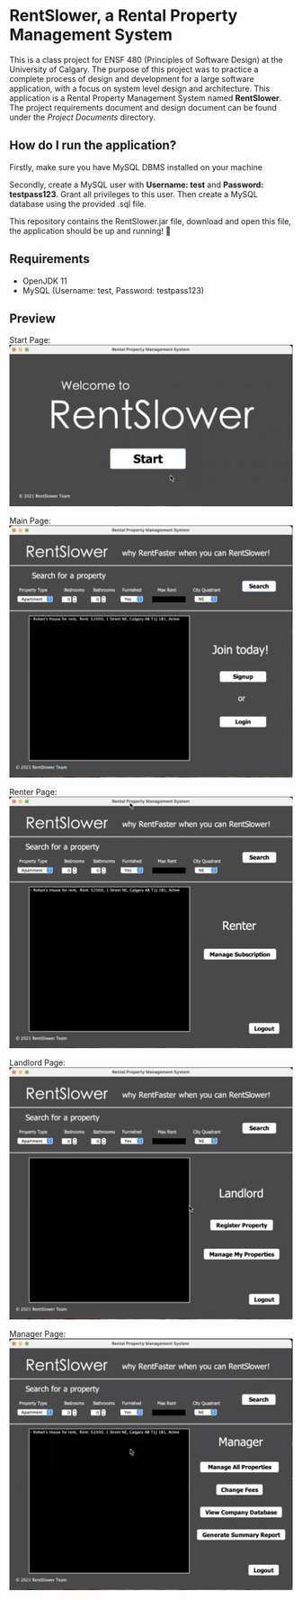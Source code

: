 # RentSlower, a Rental Property Management System
This is a class project for ENSF 480 (Principles of Software Design) at the University of Calgary. The purpose of this project was to practice a complete process of design and development for a large software application, with a focus on system level design and architecture. This application is a Rental Property Management System named **RentSlower**. The project requirements document and design document can be found under the *Project Documents* directory.

## How do I run the application?
Firstly, make sure you have MySQL DBMS installed on your machine

Secondly, create a MySQL user with **Username: test** and **Password: testpass123**. Grant all privileges to this user. Then create a MySQL database using the provided .sql file.

This repository contains the RentSlower.jar file, download and open this file, the application should be up and running! :partying_face:

## Requirements
- OpenJDK 11
- MySQL (Username: test, Password: testpass123)

## Preview
Start Page:
![Start](images/Start.png)

Main Page:
![Main](images/Main.png)

Renter Page:
![Renter](images/Renter.png)

Landlord Page:
![Landlord](images/Landlord.png)

Manager Page:
![Manager](images/Manager.png)
